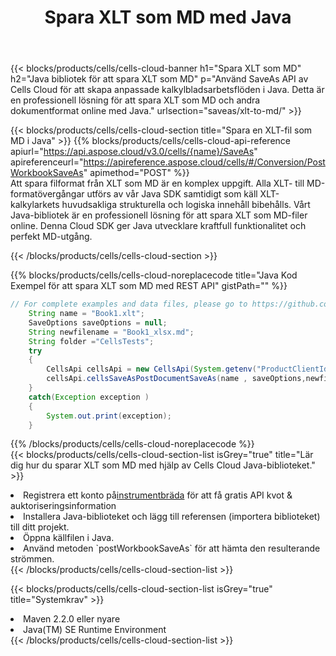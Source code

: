 ﻿---
title:  Spara XLT som MD med Java
description:  Använder Aspose.Cells Cloud SDK for Java för att spara XLT-formatfil som MD-formatfil.
kwords: Excel, Save XLT as MD, REST, Java
howto: How to save XLT as MD using Aspose.Cells Cloud Java library.
---
{{< blocks/products/cells/cells-cloud-banner h1="Spara XLT som MD" h2="Java bibliotek för att spara XLT som MD" p="Använd SaveAs API av Cells Cloud för att skapa anpassade kalkylbladsarbetsflöden i Java. Detta är en professionell lösning för att spara XLT som MD och andra dokumentformat online med Java." urlsection="saveas/xlt-to-md/" >}}

{{< blocks/products/cells/cells-cloud-section title="Spara en XLT-fil som MD i Java" >}}
{{% blocks/products/cells/cells-cloud-api-reference apiurl="https://api.aspose.cloud/v3.0/cells/{name}/SaveAs" apireferenceurl="https://apireference.aspose.cloud/cells/#/Conversion/PostWorkbookSaveAs" apimethod="POST" %}}
<br/>
Att spara filformat från XLT som MD är en komplex uppgift. Alla XLT- till MD-formatövergångar utförs av vår Java SDK samtidigt som käll XLT-kalkylarkets huvudsakliga strukturella och logiska innehåll bibehålls. Vårt Java-bibliotek är en professionell lösning för att spara XLT som MD-filer online. Denna Cloud SDK ger Java utvecklare kraftfull funktionalitet och perfekt MD-utgång.

{{< /blocks/products/cells/cells-cloud-section >}}

{{% blocks/products/cells/cells-cloud-noreplacecode title="Java Kod Exempel för att spara XLT som MD med REST API" gistPath="" %}}
  
```java
// For complete examples and data files, please go to https://github.com/aspose-cells-cloud/aspose-cells-cloud-java/
    String name = "Book1.xlt";
    SaveOptions saveOptions = null;
    String newfilename = "Book1_xlsx.md";
    String folder ="CellsTests";
    try 
    {
        CellsApi cellsApi = new CellsApi(System.getenv("ProductClientId"), System.getenv("ProductClientSecret"));
        cellsApi.cellsSaveAsPostDocumentSaveAs(name , saveOptions,newfilename,false,false,folder,null,null,null,true);                       
    }
    catch(Exception exception )
    {
        System.out.print(exception);
    }
```
  
{{% /blocks/products/cells/cells-cloud-noreplacecode %}}
<br/>
{{< blocks/products/cells/cells-cloud-section-list isGrey="true" title="Lär dig hur du sparar XLT som MD med hjälp av Cells Cloud Java-biblioteket." >}}
<li> Registrera ett konto på<a href="https://dashboard.aspose.cloud/">instrumentbräda</a> för att få gratis API kvot & auktoriseringsinformation</li>
<li>Installera Java-biblioteket och lägg till referensen (importera biblioteket) till ditt projekt.</li>
<li>Öppna källfilen i Java.</li>
<li>Använd metoden `postWorkbookSaveAs` för att hämta den resulterande strömmen.</li>
{{< /blocks/products/cells/cells-cloud-section-list >}}

{{< blocks/products/cells/cells-cloud-section-list isGrey="true" title="Systemkrav" >}}
<li>Maven 2.2.0 eller nyare</li>
<li>Java(TM) SE Runtime Environment</li>
{{< /blocks/products/cells/cells-cloud-section-list >}}
